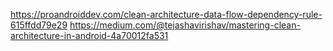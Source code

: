 https://proandroiddev.com/clean-architecture-data-flow-dependency-rule-615ffdd79e29
https://medium.com/@tejashavirishav/mastering-clean-architecture-in-android-4a70012fa531